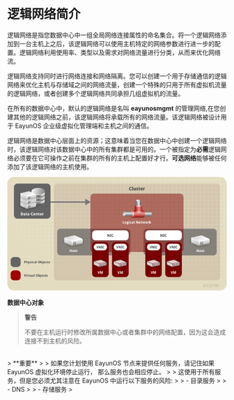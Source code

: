 # 逻辑网络简介

逻辑网络是指您数据中心中一组全局网络连接属性的命名集合。将一个逻辑网络添加到一台主机上之后，该逻辑网络可以使用主机特定的网络参数进行进一步的配置。逻辑网络利用使用率、类型以及需求对网络流量进行分类，从而来优化网络流。

逻辑网络支持同时进行网络连接和网络隔离。您可以创建一个用于存储通信的逻辑网络来优化主机与存储域之间的网络流量，创建一个特殊的只用于所有虚拟机流量的逻辑网络，或者创建多个逻辑网络共同承担几组虚拟机的流量。

在所有的数据中心中，默认的逻辑网络是名叫 **eayunosmgmt** 的管理网络,在您创建其他的逻辑网络之前，该逻辑网络将承载所有的网络流量。该逻辑网络被设计用于 EayunOS 企业级虚拟化管理端和主机之间的通信。

逻辑网络是数据中心层面上的资源；这意味着当您在数据中心中创建一个逻辑网络时，该逻辑网络对该数据中心中的所有集群都是可用的。一个被指定为**必需**逻辑网络必须要在它可操作之前在集群的所有的主机上配置好才行。**可选网络**能够被任何添加了该逻辑网络的主机使用。

![数据中心对象](../../images/Logical_Networks-Data_Center_Objects.png)

**数据中心对象**



> **警告**
>
> 不要在主机运行时修改所属数据中心或者集群中的网络配置，因为这会造成连接不到主机的风险。

<br/>
> **重要**
>
> 如果您计划使用 EayunOS 节点来提供任何服务，请记住如果 EayunOS 虚拟化环境停止运行， 那么服务也会相应停止。
>
> 这使用于所有服务，但是您必须尤其注意在 EayunOS 中运行以下服务的风险:
>
> -   目录服务
>
> -   DNS
>
> -   存储服务
>
